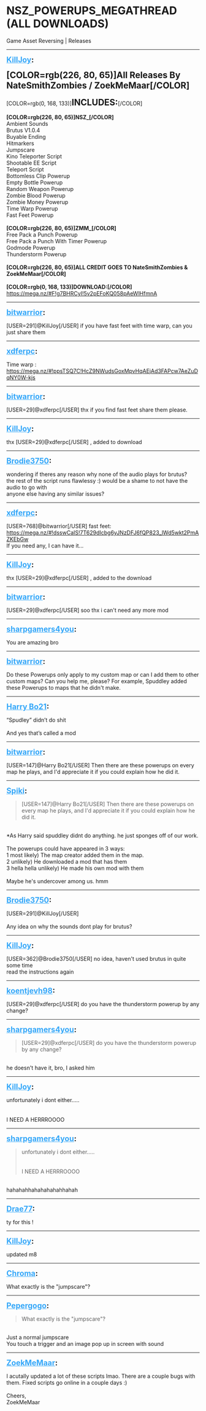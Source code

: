 # NSZ_POWERUPS_MEGATHREAD (ALL DOWNLOADS)
Game Asset Reversing | Releases

---
<strong style="font-size: 1.4em;"><span style="text-decoration: underline;text-decoration-color: #34a7f9;"><span style="color:#34a7f9;">KillJoy</span></span>:</strong>

<p><strong><span style="font-size:1.6em;">[COLOR=rgb(226, 80, 65)]All Releases By NateSmithZombies / ZoekMeMaar[/COLOR]</span></strong><br /><br />[COLOR=rgb(0, 168, 133)]<strong><span style="font-size:1.6em;">INCLUDES:</span></strong>[/COLOR]<br /><br /><strong>[COLOR=rgb(226, 80, 65)]NSZ_[/COLOR]</strong><br />Ambient Sounds<br />Brutus V1.0.4<br />Buyable Ending<br />Hitmarkers<br />Jumpscare<br />Kino Teleporter Script<br />Shootable EE Script<br />Teleport Script<br />Bottomless Clip Powerup<br />Empty Bottle Powerup<br />Random Weapon Powerup<br />Zombie Blood Powerup<br />Zombie Money Powerup<br />Time Warp Powerup<br />Fast Feet Powerup<br /><br /><strong>[COLOR=rgb(226, 80, 65)]ZMM_[/COLOR]</strong><br />Free Pack a Punch Powerup<br />Free Pack a Punch With Timer Powerup<br />Godmode Powerup<br />Thunderstorm Powerup<br /><br /><strong>[COLOR=rgb(226, 80, 65)]ALL CREDIT GOES TO NateSmithZombies &amp; ZoekMeMaar[/COLOR]<br /><br />[COLOR=rgb(0, 168, 133)]DOWNLOAD:[/COLOR]</strong> <a href="https://mega.nz/#F!g7BHRCyI!5v2pEFoKQ058pAeWlHfmnA">https://mega.nz/#F!g7BHRCyI!5v2pEFoKQ058pAeWlHfmnA</a></p>

---
<strong style="font-size: 1.4em;"><span style="text-decoration: underline;text-decoration-color: #34a7f9;"><span style="color:#34a7f9;">bitwarrior</span></span>:</strong>

<p>[USER=291]@KillJoy[/USER] if you have fast feet with time warp, can you just share them</p>

---
<strong style="font-size: 1.4em;"><span style="text-decoration: underline;text-decoration-color: #34a7f9;"><span style="color:#34a7f9;">xdferpc</span></span>:</strong>

<p>Time warp : <a href="https://mega.nz/#!ppsTSQ7C!HcZ9NWudsGoxMpvHqAEjAd3FAPcw7AeZuDqNY0W-kjs">https://mega.nz/#!ppsTSQ7C!HcZ9NWudsGoxMpvHqAEjAd3FAPcw7AeZuDqNY0W-kjs</a></p>

---
<strong style="font-size: 1.4em;"><span style="text-decoration: underline;text-decoration-color: #34a7f9;"><span style="color:#34a7f9;">bitwarrior</span></span>:</strong>

<p>[USER=29]@xdferpc[/USER] thx if you find fast feet share them please.</p>

---
<strong style="font-size: 1.4em;"><span style="text-decoration: underline;text-decoration-color: #34a7f9;"><span style="color:#34a7f9;">KillJoy</span></span>:</strong>

<p>thx [USER=29]@xdferpc[/USER] , added to download</p>

---
<strong style="font-size: 1.4em;"><span style="text-decoration: underline;text-decoration-color: #34a7f9;"><span style="color:#34a7f9;">Brodie3750</span></span>:</strong>

<p>wondering if theres any reason why none of the audio plays for brutus?<br />the rest of the script runs flawlessy :) would be a shame to not have the audio to go with<br />anyone else having any similar issues?</p>

---
<strong style="font-size: 1.4em;"><span style="text-decoration: underline;text-decoration-color: #34a7f9;"><span style="color:#34a7f9;">xdferpc</span></span>:</strong>

<p>[USER=768]@bitwarrior[/USER]  fast feet: <a href="https://mega.nz/#!dsswCaIS!7T629dIcbg6yJNzDFJ6fQP823_lWd5wkt2PmAZKEbGw">https://mega.nz/#!dsswCaIS!7T629dIcbg6yJNzDFJ6fQP823_lWd5wkt2PmAZKEbGw</a>   <br />If you need any, I can have it...</p>

---
<strong style="font-size: 1.4em;"><span style="text-decoration: underline;text-decoration-color: #34a7f9;"><span style="color:#34a7f9;">KillJoy</span></span>:</strong>

<p>thx [USER=29]@xdferpc[/USER] , added to the download</p>

---
<strong style="font-size: 1.4em;"><span style="text-decoration: underline;text-decoration-color: #34a7f9;"><span style="color:#34a7f9;">bitwarrior</span></span>:</strong>

<p>[USER=29]@xdferpc[/USER] soo thx i can&#39;t need any more mod</p>

---
<strong style="font-size: 1.4em;"><span style="text-decoration: underline;text-decoration-color: #34a7f9;"><span style="color:#34a7f9;">sharpgamers4you</span></span>:</strong>

<p>You are amazing bro</p>

---
<strong style="font-size: 1.4em;"><span style="text-decoration: underline;text-decoration-color: #34a7f9;"><span style="color:#34a7f9;">bitwarrior</span></span>:</strong>

<p>Do these Powerups only apply to my custom map or can I add them to other custom maps? Can you help me, please? For example, Spuddley added these Powerups to maps that he didn&#39;t make.</p>

---
<strong style="font-size: 1.4em;"><span style="text-decoration: underline;text-decoration-color: #34a7f9;"><span style="color:#34a7f9;">Harry Bo21</span></span>:</strong>

<p>“Spudley” didn’t do shit <br /><br />And yes that’s called a mod</p>

---
<strong style="font-size: 1.4em;"><span style="text-decoration: underline;text-decoration-color: #34a7f9;"><span style="color:#34a7f9;">bitwarrior</span></span>:</strong>

<p>[USER=147]@Harry Bo21[/USER] Then there are these powerups on every map he plays, and I&#39;d appreciate it if you could explain how he did it.</p>

---
<strong style="font-size: 1.4em;"><span style="text-decoration: underline;text-decoration-color: #34a7f9;"><span style="color:#34a7f9;">Spiki</span></span>:</strong>

<p><blockquote>[USER=147]@Harry Bo21[/USER] Then there are these powerups on every map he plays, and I&#39;d appreciate it if you could explain how he did it.<br /></blockquote><br />*As Harry said spuddley didnt do anything. he just sponges off of our work.<br /><br />The powerups could have appeared in 3 ways:<br />1 most likely) The map creator added them in the map.<br />2 unlikely) He downloaded a mod that has them<br />3 hella hella unlikely) He made his own mod with them<br /><br />Maybe he&#39;s undercover among us. hmm</p>

---
<strong style="font-size: 1.4em;"><span style="text-decoration: underline;text-decoration-color: #34a7f9;"><span style="color:#34a7f9;">Brodie3750</span></span>:</strong>

<p>[USER=291]@KillJoy[/USER] <br /><br />Any idea on why the sounds dont play for brutus?</p>

---
<strong style="font-size: 1.4em;"><span style="text-decoration: underline;text-decoration-color: #34a7f9;"><span style="color:#34a7f9;">KillJoy</span></span>:</strong>

<p>[USER=362]@Brodie3750[/USER] no idea, haven&#39;t used brutus in quite some time<br />read the instructions again</p>

---
<strong style="font-size: 1.4em;"><span style="text-decoration: underline;text-decoration-color: #34a7f9;"><span style="color:#34a7f9;">koentjevh98</span></span>:</strong>

<p>[USER=29]@xdferpc[/USER] do you have the thunderstorm powerup by any change?</p>

---
<strong style="font-size: 1.4em;"><span style="text-decoration: underline;text-decoration-color: #34a7f9;"><span style="color:#34a7f9;">sharpgamers4you</span></span>:</strong>

<p><blockquote>[USER=29]@xdferpc[/USER] do you have the thunderstorm powerup by any change?<br /></blockquote><br />he doesn&#39;t have it, bro, I asked him</p>

---
<strong style="font-size: 1.4em;"><span style="text-decoration: underline;text-decoration-color: #34a7f9;"><span style="color:#34a7f9;">KillJoy</span></span>:</strong>

<p>unfortunately i dont either.....<br /><br /><br />I NEED A HERRROOOO</p>

---
<strong style="font-size: 1.4em;"><span style="text-decoration: underline;text-decoration-color: #34a7f9;"><span style="color:#34a7f9;">sharpgamers4you</span></span>:</strong>

<p><blockquote>unfortunately i dont either.....<br /><br /><br />I NEED A HERRROOOO<br /></blockquote><br />hahahahhahahahahahhahah</p>

---
<strong style="font-size: 1.4em;"><span style="text-decoration: underline;text-decoration-color: #34a7f9;"><span style="color:#34a7f9;">Drae77</span></span>:</strong>

<p>ty for this !</p>

---
<strong style="font-size: 1.4em;"><span style="text-decoration: underline;text-decoration-color: #34a7f9;"><span style="color:#34a7f9;">KillJoy</span></span>:</strong>

<p>updated m8</p>

---
<strong style="font-size: 1.4em;"><span style="text-decoration: underline;text-decoration-color: #34a7f9;"><span style="color:#34a7f9;">Chroma</span></span>:</strong>

<p>What exactly is the &quot;jumpscare&quot;?</p>

---
<strong style="font-size: 1.4em;"><span style="text-decoration: underline;text-decoration-color: #34a7f9;"><span style="color:#34a7f9;">Pepergogo</span></span>:</strong>

<p><blockquote>What exactly is the &quot;jumpscare&quot;?<br /></blockquote><br />Just a normal jumpscare<br />You touch a trigger and an image pop up in screen with sound</p>

---
<strong style="font-size: 1.4em;"><span style="text-decoration: underline;text-decoration-color: #34a7f9;"><span style="color:#34a7f9;">ZoekMeMaar</span></span>:</strong>

<p>I acutally updated a lot of these scripts lmao. There are a couple bugs with them. Fixed scripts go online in a couple days :)<br /><br />Cheers, <br />ZoekMeMaar</p>
